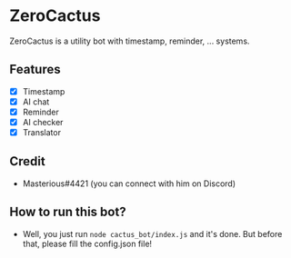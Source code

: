 # ZeroCactus
ZeroCactus is a utility bot with timestamp, reminder, ... systems.

## Features
- [x] Timestamp
- [x] AI chat
- [x] Reminder
- [x] AI checker
- [x] Translator

## Credit
- Masterious#4421 (you can connect with him on Discord)

## How to run this bot?
- Well, you just run `node cactus_bot/index.js` and it's done. But before that, please fill the config.json file!
